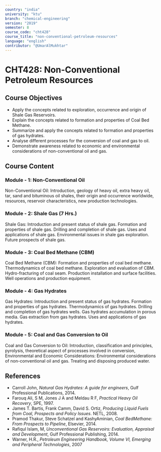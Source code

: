 ```yaml
---
country: "india"
university: "ktu"
branch: "chemical-engineering"
version: "2019"
semester: 8
course_code: "cht428"
course_title: "non-conventional-petroleum-resources"
language: "english"
contributor: "@UmarAlMukhtar"
---
```


# CHT428: Non-Conventional Petroleum Resources

## Course Objectives

- Apply the concepts related to exploration, occurrence and origin of Shale Gas Reservoirs.
- Explain the concepts related to formation and properties of Coal Bed Methane.
- Summarize and apply the concepts related to formation and properties of gas hydrates.
- Analyse different processes for the conversion of coal and gas to oil.
- Demonstrate awareness related to economic and environmental considerations of non-conventional oil and gas.

## Course Content

### Module - 1: Non-Conventional Oil

Non-Conventional Oil: Introduction, geology of heavy oil, extra heavy oil, tar, sand and bituminous oil shales, their origin and occurrence worldwide, resources, reservoir characteristics, new production technologies.

### Module - 2: Shale Gas (7 Hrs.)

Shale Gas: Introduction and present status of shale gas. Formation and properties of shale gas. Drilling and completion of shale gas. Uses and applications of shale gas. Environmental issues in shale gas exploration. Future prospects of shale gas.

### Module - 3: Coal Bed Methane (CBM)

Coal Bed Methane (CBM): Formation and properties of coal bed methane. Thermodynamics of coal bed methane. Exploration and evaluation of CBM. Hydro-fracturing of coal seam. Production installation and surface facilities. Well operations and production equipment.

### Module - 4: Gas Hydrates

Gas Hydrates: Introduction and present status of gas hydrates. Formation and properties of gas hydrates. Thermodynamics of gas hydrates. Drilling and completion of gas hydrates wells. Gas hydrates accumulation in porous media. Gas extraction from gas hydrates. Uses and applications of gas hydrates.

### Module - 5: Coal and Gas Conversion to Oil

Coal and Gas Conversion to Oil: Introduction, classification and principles, pyrolysis, theoretical aspect of processes involved in conversion, Environmental and Economic Considerations: Environmental considerations of non-conventional oil and gas. Treating and disposing produced water.

## References

- Carroll John, _Natural Gas Hydrates: A guide for engineers_, Gulf Professional Publications, 2014.
- Farouq Ali, S M, Jones J A and Meldau R F, _Practical Heavy Oil Recovery_, SPE, 1997.
- James T. Bartis, Frank Camm, David S. Ortiz, _Producing Liquid Fuels from Coal, Prospects and Policy Issues_. NETL, 2008.
- Pramod Thakur, Steve Schatzel and KashyAminian, _Coal BedMethane: From Prospects to Pipeline_, Elsevier, 2014.
- Rafiqul Islam, M, _Unconventional Gas Reservoirs: Evaluation, Appraisal and Development_, Gulf Professional Publishing, 2014.
- Warner, H.R., _Petroleum Engineering Handbook, Volume VI, Emerging and Peripheral Technologies_, 2007
